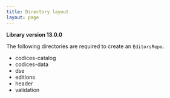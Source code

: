 ```yaml
---
title: Directory layout
layout: page
---
```


**Library version 13.0.0**

The following directories are required to create an `EditorsRepo`.


- codices-catalog
- codices-data
- dse
- editions
- header
- validation


```scala

```
